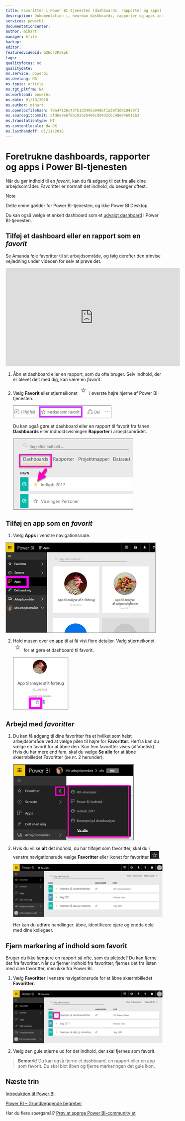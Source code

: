 ```yaml
---
title: Favoritter i Power BI-tjenesten (dashboards, rapporter og apps)
description: Dokumentation i, hvordan dashboards, rapporter og apps indstilles som favoritter i Power BI-tjenesten
services: powerbi
documentationcenter: 
author: mihart
manager: kfile
backup: 
editor: 
featuredvideoid: G26dr2PsEpk
tags: 
qualityfocus: no
qualitydate: 
ms.service: powerbi
ms.devlang: NA
ms.topic: article
ms.tgt_pltfrm: NA
ms.workload: powerbi
ms.date: 01/10/2018
ms.author: mihart
ms.openlocfilehash: 79a47126c43f61d3495a948bf1a30f3d918429f3
ms.sourcegitcommit: afd6e9e6f8b192b26486cd04d2cbc9de046911b3
ms.translationtype: HT
ms.contentlocale: da-DK
ms.lasthandoff: 01/11/2018
---
```

# <a name="favorite-dashboards-reports-and-apps-in-power-bi-service"></a>Foretrukne dashboards, rapporter og apps i Power BI-tjenesten
Når du gør indhold til en *favorit*, kan du få adgang til det fra alle dine arbejdsområder.  Favoritter er normalt det indhold, du besøger oftest.

> [!NOTE]
> Dette emne gælder for Power BI-tjenesten, og ikke Power BI Desktop.
> 
> 

Du kan også vælge et enkelt dashboard som et [udvalgt dashboard](service-dashboard-featured.md) i Power BI-tjenesten.

## <a name="add-a-dashboard-or-report-as-a-favorite"></a>Tilføj et dashboard eller en rapport som en *favorit*
Se Amanda føje favoritter til sit arbejdsområde, og følg derefter den trinvise vejledning under videoen for selv at prøve det.

<iframe width="560" height="315" src="https://www.youtube.com/embed/G26dr2PsEpk" frameborder="0" allowfullscreen></iframe>


1. Åbn et dashboard eller en rapport, som du ofte bruger. Selv indhold, der er blevet delt med dig, kan være en *favorit*.
2. Vælg **Favorit** eller stjerneikonet ![](media/service-dashboard-favorite/power-bi-favorite-icon.png) i øverste højre hjørne af Power BI-tjenesten.
   
   ![](media/service-dashboard-favorite/powerbi-dashboard-favorite.png)
   
   Du kan også gøre et dashboard eller en rapport til favorit fra fanen **Dashboards** eller indholdsvisningen **Rapporter** i arbejdsområdet.
   
   ![](media/service-dashboard-favorite/power-bi-dashboard-favorite.png)

## <a name="add-an-app-as-a-favorite"></a>Tilføj en app som en *favorit*

1. Vælg **Apps** i venstre navigationsrude.

  ![](media/service-dashboard-favorite/power-bi-favorite-apps.png)

2. Hold musen over en app til at få vist flere detaljer.  Vælg stjerneikonet ![](media/service-dashboard-favorite/power-bi-favorite-icon.png) for at gøre et dashboard til favorit.
   
   ![](media/service-dashboard-favorite/power-bi-favorite-app.png)

## <a name="working-with-favorites"></a>Arbejd med *favoritter*
1. Du kan få adgang til dine favoritter fra et hvilket som helst arbejdsområde ved at vælge pilen til højre for **Favoritter**.  Herfra kan du vælge en favorit for at åbne den. Kun fem favoritter vises (alfabetisk). Hvis du har mere end fem, skal du vælge **Se alle** for at åbne skærmbilledet Favoritter (se nr. 2 herunder). 
   
   ![](media/service-dashboard-favorite/power-bi-favorite-flyout-new.png)
2. Hvis du vil se **alt** det indhold, du har tilføjet som favoritter, skal du i venstre navigationsrude vælge **Favoritter** eller ikonet for favoritter ![](media/service-dashboard-favorite/power-bi-favorites-icon.png).  
   
    ![](media/service-dashboard-favorite/power-bi-favorites-screen.png)
   
   Her kan du udføre handlinger: åbne, identificere ejere og endda dele med dine kollegaer.

## <a name="unfavorite-content"></a>Fjern markering af indhold som favorit
Bruger du ikke længere en rapport så ofte, som du plejede?  Du kan fjerne det fra favoritter. Når du fjerner indhold fra favoritter, fjernes det fra listen med dine favoritter, men ikke fra Power BI.

1. Vælg **Favoritter** i venstre navigationsrude for at åbne skærmbilledet **Favoritter**.
   
   ![](media/service-dashboard-favorite/power-bi-unfavorites-screen.png)
2. Vælg den gule stjerne ud for det indhold, der skal fjernes som favorit.

> **Bemærk**! Du kan også fjerne et dashboard, en rapport eller en app som favorit. Du skal blot åben og fjerne markeringen det gule ikon.   
> 
> 

## <a name="next-steps"></a>Næste trin
[Introduktion til Power BI](service-get-started.md)

[Power BI – Grundlæggende begreber](service-basic-concepts.md)

Har du flere spørgsmål? [Prøv at spørge Power BI-community'et](http://community.powerbi.com/)

